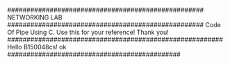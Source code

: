 ###################################################
NETWORKING LAB
###################################################
Code Of Pipe Using C.
Use this for your reference!  Thank you!
########################################################
Hello B150048cs!
ok
#############################################
